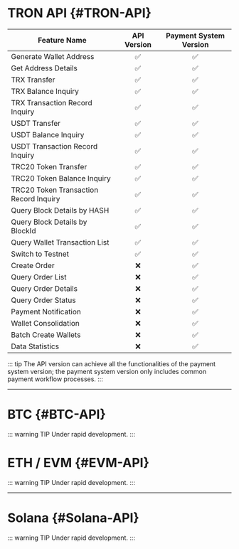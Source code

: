 # TRON API {#TRON-API}

| Feature Name                           |    API Version     | Payment System Version |
| -------------------------------------- | :----------------: | :--------------------: |
| Generate Wallet Address                | :white_check_mark: |   :white_check_mark:   |
| Get Address Details                    | :white_check_mark: |   :white_check_mark:   |
| TRX Transfer                           | :white_check_mark: |   :white_check_mark:   |
| TRX Balance Inquiry                    | :white_check_mark: |   :white_check_mark:   |
| TRX Transaction Record Inquiry         | :white_check_mark: |   :white_check_mark:   |
| USDT Transfer                          | :white_check_mark: |   :white_check_mark:   |
| USDT Balance Inquiry                   | :white_check_mark: |   :white_check_mark:   |
| USDT Transaction Record Inquiry        | :white_check_mark: |   :white_check_mark:   |
| TRC20 Token Transfer                   | :white_check_mark: |   :white_check_mark:   |
| TRC20 Token Balance Inquiry            | :white_check_mark: |   :white_check_mark:   |
| TRC20 Token Transaction Record Inquiry | :white_check_mark: |   :white_check_mark:   |
| Query Block Details by HASH            | :white_check_mark: |   :white_check_mark:   |
| Query Block Details by BlockId         | :white_check_mark: |   :white_check_mark:   |
| Query Wallet Transaction List          | :white_check_mark: |   :white_check_mark:   |
| Switch to Testnet                      | :white_check_mark: |   :white_check_mark:   |
| Create Order                           |        :x:         |   :white_check_mark:   |
| Query Order List                       |        :x:         |   :white_check_mark:   |
| Query Order Details                    |        :x:         |   :white_check_mark:   |
| Query Order Status                     |        :x:         |   :white_check_mark:   |
| Payment Notification                   |        :x:         |   :white_check_mark:   |
| Wallet Consolidation                   |        :x:         |   :white_check_mark:   |
| Batch Create Wallets                   |        :x:         |   :white_check_mark:   |
| Data Statistics                        |        :x:         |   :white_check_mark:   |

::: tip 
The API version can achieve all the functionalities of the payment system version; the payment system version only includes common payment workflow processes.
:::

---

# BTC  {#BTC-API}

::: warning TIP
Under rapid development.
:::


# ETH / EVM  {#EVM-API}

::: warning TIP
Under rapid development.
:::

---

# Solana  {#Solana-API}

::: warning TIP
Under rapid development.
:::